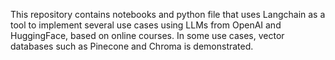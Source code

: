 This repository contains notebooks and python file that uses Langchain as a tool to implement several use cases using LLMs from OpenAI and HuggingFace, based on online courses. In some use cases, vector databases such as Pinecone and Chroma is demonstrated.
